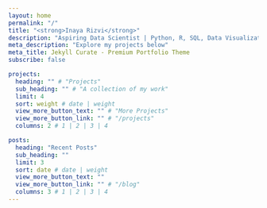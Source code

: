 ```yaml
---
layout: home
permalink: "/"
title: "<strong>Inaya Rizvi</strong>"
description: "Aspiring Data Scientist | Python, R, SQL, Data Visualization"
meta_description: "Explore my projects below"
meta_title: Jekyll Curate - Premium Portfolio Theme
subscribe: false

projects:
  heading: "" # "Projects"
  sub_heading: "" # "A collection of my work"
  limit: 4
  sort: weight # date | weight
  view_more_button_text: "" # "More Projects"
  view_more_button_link: "" # "/projects"
  columns: 2 # 1 | 2 | 3 | 4

posts:
  heading: "Recent Posts"
  sub_heading: ""
  limit: 3
  sort: date # date | weight
  view_more_button_text: ""
  view_more_button_link: "" # "/blog"
  columns: 3 # 1 | 2 | 3 | 4
---
```

